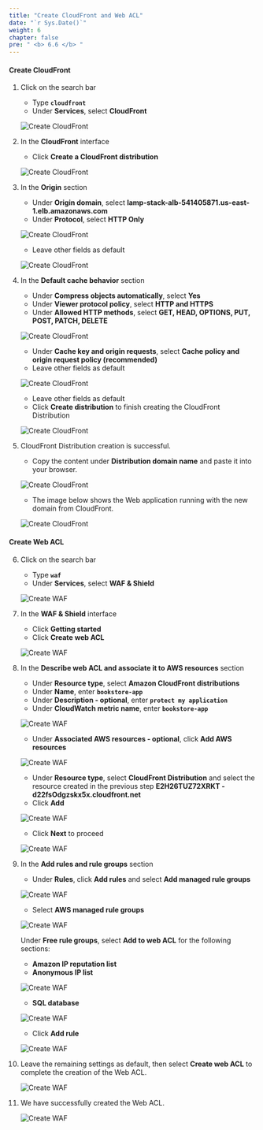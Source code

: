 ```yaml
---
title: "Create CloudFront and Web ACL"
date: "`r Sys.Date()`"
weight: 6
chapter: false
pre: " <b> 6.6 </b> "
---
```


#### Create CloudFront

1. Click on the search bar

   - Type **`cloudfront`**
   - Under **Services**, select **CloudFront**

   ![Create CloudFront](/images/6-DeployApplication/6.6-CreateCloudFrontandWAF/0001-createcloudfront.png?featherlight=false&width=90pc)

2. In the **CloudFront** interface

   - Click **Create a CloudFront distribution**

   ![Create CloudFront](/images/6-DeployApplication/6.6-CreateCloudFrontandWAF/0002-createcloudfront.png?featherlight=false&width=90pc)

3. In the **Origin** section

   - Under **Origin domain**, select **lamp-stack-alb-541405871.us-east-1.elb.amazonaws.com**
   - Under **Protocol**, select **HTTP Only**

   ![Create CloudFront](/images/6-DeployApplication/6.6-CreateCloudFrontandWAF/0003-createcloudfront.png?featherlight=false&width=90pc)

   - Leave other fields as default

   ![Create CloudFront](/images/6-DeployApplication/6.6-CreateCloudFrontandWAF/0004-createcloudfront.png?featherlight=false&width=90pc)

4. In the **Default cache behavior** section

   - Under **Compress objects automatically**, select **Yes**
   - Under **Viewer protocol policy**, select **HTTP and HTTPS**
   - Under **Allowed HTTP methods**, select **GET, HEAD, OPTIONS, PUT, POST, PATCH, DELETE**

   ![Create CloudFront](/images/6-DeployApplication/6.6-CreateCloudFrontandWAF/0005-createcloudfront.png?featherlight=false&width=90pc)

   - Under **Cache key and origin requests**, select **Cache policy and origin request policy (recommended)**
   - Leave other fields as default

   ![Create CloudFront](/images/6-DeployApplication/6.6-CreateCloudFrontandWAF/0006-createcloudfront.png?featherlight=false&width=90pc)

   - Leave other fields as default
   - Click **Create distribution** to finish creating the CloudFront Distribution

   ![Create CloudFront](/images/6-DeployApplication/6.6-CreateCloudFrontandWAF/0007-createcloudfront.png?featherlight=false&width=90pc)

5. CloudFront Distribution creation is successful.

   - Copy the content under **Distribution domain name** and paste it into your browser.

   ![Create CloudFront](/images/6-DeployApplication/6.6-CreateCloudFrontandWAF/0008-createcloudfront.png?featherlight=false&width=90pc)

   - The image below shows the Web application running with the new domain from CloudFront.

   ![Create CloudFront](/images/6-DeployApplication/6.6-CreateCloudFrontandWAF/0009-createcloudfront.png?featherlight=false&width=90pc)

#### Create Web ACL

6. Click on the search bar

   - Type **`waf`**
   - Under **Services**, select **WAF & Shield**

   ![Create WAF](/images/6-DeployApplication/6.6-CreateCloudFrontandWAF/0001-createwaf.png?featherlight=false&width=90pc)

7. In the **WAF & Shield** interface

   - Click **Getting started**
   - Click **Create web ACL**

   ![Create WAF](/images/6-DeployApplication/6.6-CreateCloudFrontandWAF/0002-createwaf.png?featherlight=false&width=90pc)

8. In the **Describe web ACL and associate it to AWS resources** section

   - Under **Resource type**, select **Amazon CloudFront distributions**
   - Under **Name**, enter **`bookstore-app`**
   - Under **Description - optional**, enter **`protect my application`**
   - Under **CloudWatch metric name**, enter **`bookstore-app`**

   ![Create WAF](/images/6-DeployApplication/6.6-CreateCloudFrontandWAF/0003-createwaf.png?featherlight=false&width=90pc)

   - Under **Associated AWS resources - optional**, click **Add AWS resources**

   ![Create WAF](/images/6-DeployApplication/6.6-CreateCloudFrontandWAF/0004-createwaf.png?featherlight=false&width=90pc)

   - Under **Resource type**, select **CloudFront Distribution** and select the resource created in the previous step **E2H26TUZ72XRKT - d22fsOdgzskx5x.cloudfront.net**
   - Click **Add**

   ![Create WAF](/images/6-DeployApplication/6.6-CreateCloudFrontandWAF/0005-createwaf.png?featherlight=false&width=90pc)

   - Click **Next** to proceed

   ![Create WAF](/images/6-DeployApplication/6.6-CreateCloudFrontandWAF/0006-createwaf.png?featherlight=false&width=90pc)

9. In the **Add rules and rule groups** section

   - Under **Rules**, click **Add rules** and select **Add managed rule groups**

   ![Create WAF](/images/6-DeployApplication/6.6-CreateCloudFrontandWAF/0007-createwaf.png?featherlight=false&width=90pc)

   - Select **AWS managed rule groups**

   ![Create WAF](/images/6-DeployApplication/6.6-CreateCloudFrontandWAF/0008-createwaf.png?featherlight=false&width=90pc)

   Under **Free rule groups**, select **Add to web ACL** for the following sections:

   - **Amazon IP reputation list**
   - **Anonymous IP list**

   ![Create WAF](/images/6-DeployApplication/6.6-CreateCloudFrontandWAF/0009-createwaf.png?featherlight=false&width=90pc)

   - **SQL database**

   ![Create WAF](/images/6-DeployApplication/6.6-CreateCloudFrontandWAF/0010-createwaf.png?featherlight=false&width=90pc)

   - Click **Add rule**

   ![Create WAF](/images/6-DeployApplication/6.6-CreateCloudFrontandWAF/0011-createwaf.png?featherlight=false&width=90pc)

10. Leave the remaining settings as default, then select **Create web ACL** to complete the creation of the Web ACL.

    ![Create WAF](/images/6-DeployApplication/6.6-CreateCloudFrontandWAF/0014-createwaf.png?featherlight=false&width=90pc)

11. We have successfully created the Web ACL.

    ![Create WAF](/images/6-DeployApplication/6.6-CreateCloudFrontandWAF/0015-createwaf.png?featherlight=false&width=90pc)
